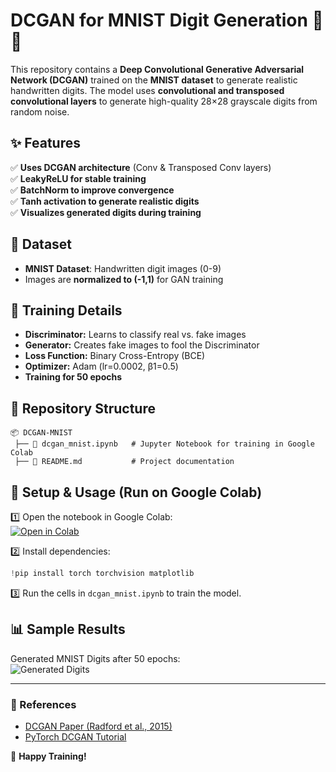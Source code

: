 # **DCGAN for MNIST Digit Generation** 🎨🔢  

This repository contains a **Deep Convolutional Generative Adversarial Network (DCGAN)** trained on the **MNIST dataset** to generate realistic handwritten digits. The model uses **convolutional and transposed convolutional layers** to generate high-quality 28×28 grayscale digits from random noise.  

## **✨ Features**  
✅ **Uses DCGAN architecture** (Conv & Transposed Conv layers)  
✅ **LeakyReLU for stable training**  
✅ **BatchNorm to improve convergence**  
✅ **Tanh activation to generate realistic digits**  
✅ **Visualizes generated digits during training**  

## **📌 Dataset**  
- **MNIST Dataset**: Handwritten digit images (0-9)  
- Images are **normalized to (-1,1)** for GAN training  

## **🚀 Training Details**  
- **Discriminator:** Learns to classify real vs. fake images  
- **Generator:** Creates fake images to fool the Discriminator  
- **Loss Function:** Binary Cross-Entropy (BCE)  
- **Optimizer:** Adam (lr=0.0002, β1=0.5)  
- **Training for 50 epochs**  

## **📂 Repository Structure**  
```
📦 DCGAN-MNIST  
 ├── 📄 dcgan_mnist.ipynb   # Jupyter Notebook for training in Google Colab  
 ├── 📄 README.md           # Project documentation  
```

## **🔧 Setup & Usage (Run on Google Colab)**  
1️⃣ Open the notebook in Google Colab:  
[![Open in Colab](https://colab.research.google.com/assets/colab-badge.svg)](https://colab.research.google.com/github/YOUR_USERNAME/DCGAN-MNIST/blob/main/dcgan_mnist.ipynb)

2️⃣ Install dependencies:  
```python
!pip install torch torchvision matplotlib
```  
3️⃣ Run the cells in `dcgan_mnist.ipynb` to train the model.  

## **📊 Sample Results**  
Generated MNIST Digits after 50 epochs:  
![Generated Digits](https://user-images.githubusercontent.com/example/generated_digits.png)  

---
### **🔗 References**  
- [DCGAN Paper (Radford et al., 2015)](https://arxiv.org/abs/1511.06434)  
- [PyTorch DCGAN Tutorial](https://pytorch.org/tutorials/beginner/dcgan_faces_tutorial.html)  

🚀 **Happy Training!**

